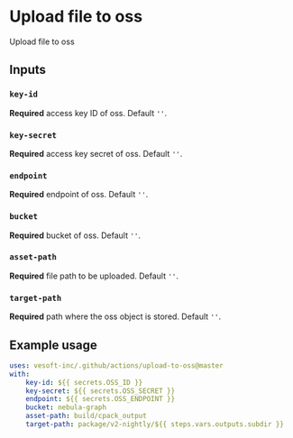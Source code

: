# Upload file to oss

Upload file to oss

## Inputs

### `key-id`

**Required** access key ID of oss. Default `''`.

### `key-secret`

**Required** access key secret of oss. Default `''`.

### `endpoint`

**Required** endpoint of oss. Default `''`.

### `bucket`

**Required** bucket of oss. Default `''`.

### `asset-path`

**Required** file path to be uploaded. Default `''`.

### `target-path`

**Required** path where the oss object is stored. Default `''`.

## Example usage

```yaml
uses: vesoft-inc/.github/actions/upload-to-oss@master
with:
    key-id: ${{ secrets.OSS_ID }}
    key-secret: ${{ secrets.OSS_SECRET }}
    endpoint: ${{ secrets.OSS_ENDPOINT }}
    bucket: nebula-graph
    asset-path: build/cpack_output
    target-path: package/v2-nightly/${{ steps.vars.outputs.subdir }}
```

